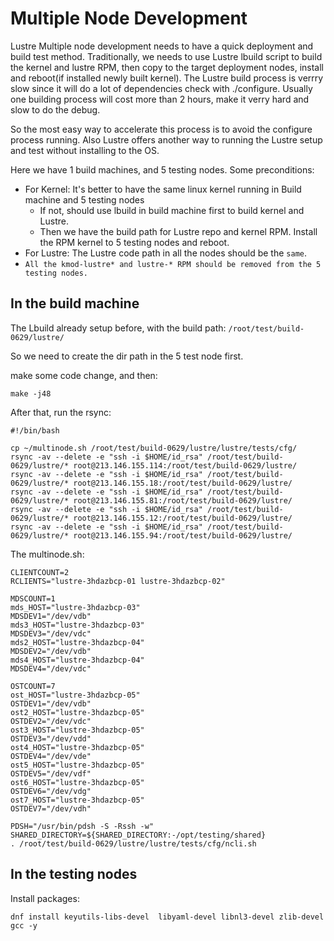 # Multiple Node Development
Lustre Multiple node development needs to have a quick deployment and build test method.
Traditionally, we needs to use Lustre lbuild script to build the kernel and lustre RPM, then copy to the target deployment
nodes, install and reboot(if installed newly built kernel). The Lustre build process is verrry slow since it will do a lot
of dependencies check with ./configure. Usually one building process will cost more than 2 hours, make it verry hard and
slow to do the debug.

So the most easy way to accelerate this process is to avoid the configure process running. Also Lustre offers another way
to running the Lustre setup and test without installing to the OS.

Here we have 1 build machines, and 5 testing nodes. Some preconditions:
- For Kernel: It's better to have the same linux kernel running in Build machine and 5 testing nodes
  - If not, should use lbuild in build machine first to build kernel and Lustre.
  - Then we have the build path for Lustre repo and kernel RPM. Install the RPM kernel to 5 testing nodes and reboot.
- For Lustre: The Lustre code path in all the nodes should be the `same`.
- `All the kmod-lustre* and lustre-* RPM should be removed from the 5 testing nodes.`

## In the build machine
The Lbuild already setup before, with the build path: 
`/root/test/build-0629/lustre/`

So we need to create the dir path in the 5 test node first.

make some code change, and then:
```angular2html
make -j48
```

After that, run the rsync:

```angular2html
#!/bin/bash

cp ~/multinode.sh /root/test/build-0629/lustre/lustre/tests/cfg/
rsync -av --delete -e "ssh -i $HOME/id_rsa" /root/test/build-0629/lustre/* root@213.146.155.114:/root/test/build-0629/lustre/
rsync -av --delete -e "ssh -i $HOME/id_rsa" /root/test/build-0629/lustre/* root@213.146.155.18:/root/test/build-0629/lustre/
rsync -av --delete -e "ssh -i $HOME/id_rsa" /root/test/build-0629/lustre/* root@213.146.155.81:/root/test/build-0629/lustre/
rsync -av --delete -e "ssh -i $HOME/id_rsa" /root/test/build-0629/lustre/* root@213.146.155.12:/root/test/build-0629/lustre/
rsync -av --delete -e "ssh -i $HOME/id_rsa" /root/test/build-0629/lustre/* root@213.146.155.94:/root/test/build-0629/lustre/
```

The multinode.sh:
```angular2html
CLIENTCOUNT=2
RCLIENTS="lustre-3hdazbcp-01 lustre-3hdazbcp-02"

MDSCOUNT=1
mds_HOST="lustre-3hdazbcp-03"
MDSDEV1="/dev/vdb"
mds3_HOST="lustre-3hdazbcp-03"
MDSDEV3="/dev/vdc"
mds2_HOST="lustre-3hdazbcp-04"
MDSDEV2="/dev/vdb"
mds4_HOST="lustre-3hdazbcp-04"
MDSDEV4="/dev/vdc"

OSTCOUNT=7
ost_HOST="lustre-3hdazbcp-05"
OSTDEV1="/dev/vdb"
ost2_HOST="lustre-3hdazbcp-05"
OSTDEV2="/dev/vdc"
ost3_HOST="lustre-3hdazbcp-05"
OSTDEV3="/dev/vdd"
ost4_HOST="lustre-3hdazbcp-05"
OSTDEV4="/dev/vde"
ost5_HOST="lustre-3hdazbcp-05"
OSTDEV5="/dev/vdf"
ost6_HOST="lustre-3hdazbcp-05"
OSTDEV6="/dev/vdg"
ost7_HOST="lustre-3hdazbcp-05"
OSTDEV7="/dev/vdh"

PDSH="/usr/bin/pdsh -S -Rssh -w"
SHARED_DIRECTORY=${SHARED_DIRECTORY:-/opt/testing/shared}
. /root/test/build-0629/lustre/lustre/tests/cfg/ncli.sh
```

## In the testing nodes
Install packages:
```angular2html
dnf install keyutils-libs-devel  libyaml-devel libnl3-devel zlib-devel gcc -y
```

